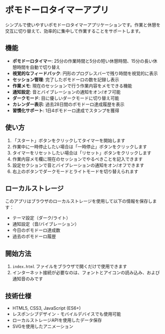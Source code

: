 # ポモドーロタイマーアプリ

シンプルで使いやすいポモドーロタイマーアプリケーションです。作業と休憩を交互に切り替えて、効率的に集中して作業することをサポートします。

## 機能

- **ポモドーロタイマー**: 25分の作業時間と5分の短い休憩時間、15分の長い休憩時間を自動で切り替え
- **視覚的なフィードバック**: 円形のプログレスバーで残り時間を視覚的に表示
- **セッション管理**: 完了したポモドーロの数を記録し表示
- **作業メモ**: 現在のセッションで行う作業内容をメモできる機能
- **通知設定**: 音とバイブレーションの通知をオン/オフ可能
- **ダークモード**: 目に優しいダークモードに切り替え可能
- **カレンダー表示**: 過去28日間のポモドーロ達成履歴を表示
- **習慣化サポート**: 1日4ポモドーロ達成でスタンプを獲得

## 使い方

1. 「スタート」ボタンをクリックしてタイマーを開始します
2. 作業中に一時停止したい場合は「一時停止」ボタンをクリックします
3. タイマーをリセットしたい場合は「リセット」ボタンをクリックします
4. 作業内容メモ欄に現在のセッションでやるべきことを記入できます
5. 設定セクションで音とバイブレーションの通知をオン/オフできます
6. 右上のボタンでダークモードとライトモードを切り替えられます

## ローカルストレージ

このアプリはブラウザのローカルストレージを使用して以下の情報を保存します：

- テーマ設定（ダーク/ライト）
- 通知設定（音/バイブレーション）
- 今日のポモドーロ達成数
- 過去のポモドーロ履歴

## 開始方法

1. `index.html` ファイルをブラウザで開くだけで使用できます
2. インターネット接続が必要なのは、フォントとアイコンの読み込み、および通知音のみです

## 技術仕様

- HTML5, CSS3, JavaScript (ES6+)
- レスポンシブデザイン - モバイルデバイスでも使用可能
- ローカルストレージAPIを使用したデータ保存
- SVGを使用したアニメーション
